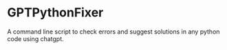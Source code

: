 # GPTPythonFixer
 A command line script to check errors and suggest solutions in any python code using chatgpt.
